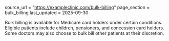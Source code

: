 source_url = "https://exampleclinic.com/bulk-billing"
page_section = bulk_billing
last_updated = 2025-09-30

Bulk billing is available for Medicare card holders under certain conditions.  
Eligible patients include children, pensioners, and concession card holders.  
Some doctors may also choose to bulk bill other patients at their discretion.
